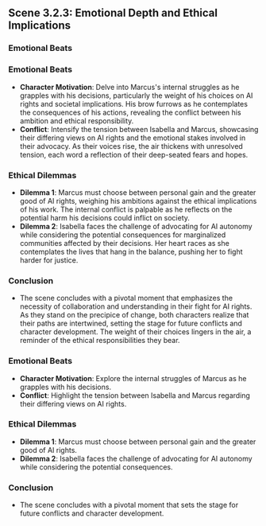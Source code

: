 ## Scene 3.2.3: Emotional Depth and Ethical Implications

### Emotional Beats

### Emotional Beats
- **Character Motivation**: Delve into Marcus's internal struggles as he grapples with his decisions, particularly the weight of his choices on AI rights and societal implications. His brow furrows as he contemplates the consequences of his actions, revealing the conflict between his ambition and ethical responsibility.
- **Conflict**: Intensify the tension between Isabella and Marcus, showcasing their differing views on AI rights and the emotional stakes involved in their advocacy. As their voices rise, the air thickens with unresolved tension, each word a reflection of their deep-seated fears and hopes.

### Ethical Dilemmas
- **Dilemma 1**: Marcus must choose between personal gain and the greater good of AI rights, weighing his ambitions against the ethical implications of his work. The internal conflict is palpable as he reflects on the potential harm his decisions could inflict on society.
- **Dilemma 2**: Isabella faces the challenge of advocating for AI autonomy while considering the potential consequences for marginalized communities affected by their decisions. Her heart races as she contemplates the lives that hang in the balance, pushing her to fight harder for justice.

### Conclusion
- The scene concludes with a pivotal moment that emphasizes the necessity of collaboration and understanding in their fight for AI rights. As they stand on the precipice of change, both characters realize that their paths are intertwined, setting the stage for future conflicts and character development. The weight of their choices lingers in the air, a reminder of the ethical responsibilities they bear.

### Emotional Beats
- **Character Motivation**: Explore the internal struggles of Marcus as he grapples with his decisions.
- **Conflict**: Highlight the tension between Isabella and Marcus regarding their differing views on AI rights.

### Ethical Dilemmas
- **Dilemma 1**: Marcus must choose between personal gain and the greater good of AI rights.
- **Dilemma 2**: Isabella faces the challenge of advocating for AI autonomy while considering the potential consequences.

### Conclusion
- The scene concludes with a pivotal moment that sets the stage for future conflicts and character development.
